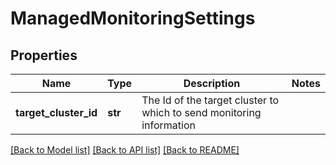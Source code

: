 # ManagedMonitoringSettings

## Properties
Name | Type | Description | Notes
------------ | ------------- | ------------- | -------------
**target_cluster_id** | **str** | The Id of the target cluster to which to send monitoring information | 

[[Back to Model list]](../README.md#documentation-for-models) [[Back to API list]](../README.md#documentation-for-api-endpoints) [[Back to README]](../README.md)


